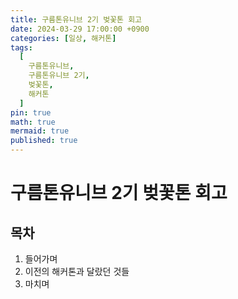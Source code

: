 ```yaml
---
title: 구름톤유니브 2기 벚꽃톤 회고
date: 2024-03-29 17:00:00 +0900
categories: [일상, 해커톤]
tags:
  [
    구름톤유니브,
    구름톤유니브 2기,
    벚꽃톤,
    해커톤
  ]
pin: true
math: true
mermaid: true
published: true
---
```


# 구름톤유니브 2기 벚꽃톤 회고
## 목차
1. 들어가며
2. 이전의 해커톤과 달랐던 것들
3. 마치며

